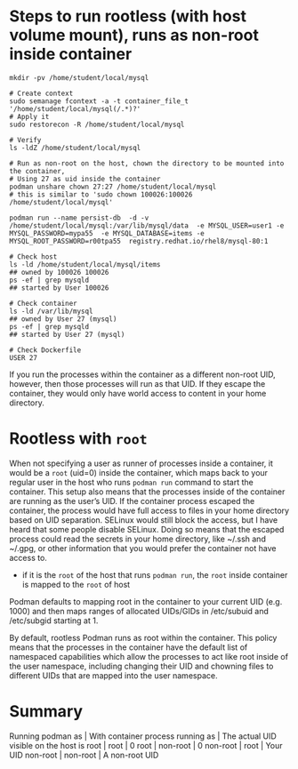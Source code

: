 # Steps to run rootless (with host volume mount), runs as non-root inside container
```
mkdir -pv /home/student/local/mysql

# Create context
sudo semanage fcontext -a -t container_file_t '/home/student/local/mysql(/.*)?'
# Apply it
sudo restorecon -R /home/student/local/mysql

# Verify
ls -ldZ /home/student/local/mysql

# Run as non-root on the host, chown the directory to be mounted into the container,
# Using 27 as uid inside the container
podman unshare chown 27:27 /home/student/local/mysql
# this is similar to 'sudo chown 100026:100026 /home/student/local/mysql'

podman run --name persist-db  -d -v /home/student/local/mysql:/var/lib/mysql/data  -e MYSQL_USER=user1 -e MYSQL_PASSWORD=mypa55  -e MYSQL_DATABASE=items -e MYSQL_ROOT_PASSWORD=r00tpa55  registry.redhat.io/rhel8/mysql-80:1

# Check host
ls -ld /home/student/local/mysql/items
## owned by 100026 100026
ps -ef | grep mysqld
## started by User 100026

# Check container
ls -ld /var/lib/mysql
## owned by User 27 (mysql)
ps -ef | grep mysqld
## started by User 27 (mysql)

# Check Dockerfile
USER 27

```
If you run the processes within the container as a different non-root UID, however, then those processes will run as that UID. If they escape the container, they would only have world access to content in your home directory.

# Rootless with `root`
When not specifying a user as runner of processes inside a container, it would be a `root` (uid=0) inside the container, which maps back to your regular user in the host who runs `podman run` command to start the container.
This setup also means that the processes inside of the container are running as the user’s UID. If the container process escaped the container, the process would have full access to files in your home directory based on UID separation. SELinux would still block the access, but I have heard that some people disable SELinux. Doing so means that the escaped process could read the secrets in your home directory, like ~/.ssh and ~/.gpg, or other information that you would prefer the container not have access to.

- if it is the `root` of the host that runs `podman run`, the `root` inside container is mapped to the `root` of host

Podman defaults to mapping root in the container to your current UID (e.g. 1000) and then maps ranges of allocated UIDs/GIDs in /etc/subuid and /etc/subgid starting at 1.

By default, rootless Podman runs as root within the container. This policy means that the processes in the container have the default list of namespaced capabilities which allow the processes to act like root inside of the user namespace, including changing their UID and chowning files to different UIDs that are mapped into the user namespace.

# Summary
Running podman as |	With container process running as |	The actual UID visible on the host is
root	| root |	0
root	| non-root	| 0
non-root	| root	| Your UID
non-root	| non-root	| A non-root UID
